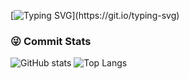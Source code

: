 [![Typing SVG](https://readme-typing-svg.demolab.com?font=Fira+Code&pause=1000&color=2F80ED&width=435&lines=%F0%9F%91%8B++Hi%EF%BC%8Cthis+is+yj8023xx's+Github!)](https://git.io/typing-svg)


### 😜 Commit Stats

![GitHub stats](https://github-readme-stats.vercel.app/api?username=yj8023xx&show_icons=true) ![Top Langs](https://github-readme-stats.vercel.app/api/top-langs/?username=yj8023xx&hide=TeX&layout=compact)

